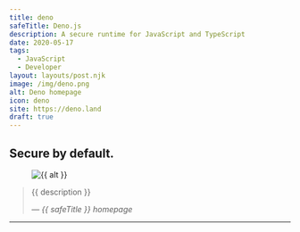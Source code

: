 ```yaml
---
title: deno
safeTitle: Deno.js
description: A secure runtime for JavaScript and TypeScript
date: 2020-05-17
tags:
  - JavaScript
  - Developer
layout: layouts/post.njk
image: /img/deno.png
alt: Deno homepage
icon: deno
site: https://deno.land
draft: true
---
```


<div class="box">

## Secure by default.

<figure class="image">
<img alt="{{ alt }}" src="{{ image }}">
</figure>

> {{ description }}
>
> <cite>&mdash; {{ safeTitle }} homepage</cite>



</div>

---